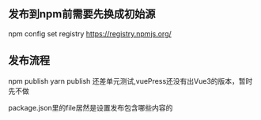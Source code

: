 ## 发布到npm前需要先换成初始源
npm config set registry https://registry.npmjs.org/

## 发布流程
npm publish
yarn publish
还差单元测试,vuePress还没有出Vue3的版本，暂时先不做

package.json里的file居然是设置发布包含哪些内容的